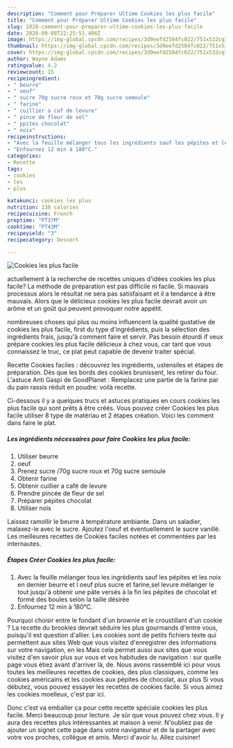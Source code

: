 ```yaml
---
description: "Comment pour Préparer Ultime Cookies les plus facile"
title: "Comment pour Préparer Ultime Cookies les plus facile"
slug: 1028-comment-pour-preparer-ultime-cookies-les-plus-facile
date: 2020-09-08T22:25:51.486Z
image: https://img-global.cpcdn.com/recipes/3d9eefd2584fc022/751x532cq70/cookies-les-plus-facile-photo-principale-de-la-recette.jpg
thumbnail: https://img-global.cpcdn.com/recipes/3d9eefd2584fc022/751x532cq70/cookies-les-plus-facile-photo-principale-de-la-recette.jpg
cover: https://img-global.cpcdn.com/recipes/3d9eefd2584fc022/751x532cq70/cookies-les-plus-facile-photo-principale-de-la-recette.jpg
author: Wayne Adams
ratingvalue: 4.2
reviewcount: 15
recipeingredient:
- " beurre"
- " oeuf"
- " sucre 70g sucre roux et 70g sucre semoule"
- " farine"
- " cuillier a caf de levure"
- " pince de fleur de sel"
- " ppites chocolat"
- " noix"
recipeinstructions:
- "Avec la feuille mélanger tous les ingrédients sauf les pépites et les noix en dernier beurre et l oeuf plus sucre et farine,sel levure mélanger le tout jusqu&#39;à obtenir une pâte versés à la fin les pépites de chocolat et formé des boules selon la taille désirée"
- "Enfournez 12 min à 180°C."
categories:
- Recette
tags:
- cookies
- les
- plus

katakunci: cookies les plus 
nutrition: 138 calories
recipecuisine: French
preptime: "PT37M"
cooktime: "PT43M"
recipeyield: "3"
recipecategory: Dessert

---
```



![Cookies les plus facile](https://img-global.cpcdn.com/recipes/3d9eefd2584fc022/751x532cq70/cookies-les-plus-facile-photo-principale-de-la-recette.jpg)

actuellement à la recherche de recettes uniques d'idées cookies les plus facile? La méthode de préparation est pas difficile ni facile. Si mauvais processus alors le résultat ne sera pas satisfaisant et il a tendance à être mauvais. Alors que le délicieux cookies les plus facile devrait avoir un arôme et un goût qui peuvent provoquer notre appétit.

nombreuses choses qui plus ou moins influencent la qualité gustative de cookies les plus facile, first du type d'ingrédients, puis la sélection des ingrédients frais, jusqu'à comment faire et servir. Pas besoin étourdi if veux prépare cookies les plus facile délicieux à chez vous, car tant que vous connaissez le truc, ce plat peut capable de devenir traiter spécial.

Recette Cookies faciles : découvrez les ingrédients, ustensiles et étapes de préparation. Dès que les bords des cookies brunissent, les retirer du four. L&#39;astuce Anti Gaspi de GoodPlanet : Remplacez une partie de la farine par du pain rassis réduit en poudre: voilà recette.


Ci-dessous il y a quelques trucs et astuces pratiques en cours cookies les plus facile qui sont prêts à être créés. Vous pouvez créer Cookies les plus facile utiliser 8 type de matériau et 2 étapes création. Voici les comment dans faire le plat.

<!--inarticleads1-->

##### Les ingrédients nécessaires pour faire Cookies les plus facile:

1. Utiliser  beurre
1.   oeuf
1. Prenez  sucre /70g sucre roux et 70g sucre semoule
1. Obtenir  farine
1. Obtenir  cuillier a café de levure
1. Prendre  pincée de fleur de sel
1. Préparer  pépites chocolat
1. Utiliser  noix


Laissez ramollir le beurre à température ambiante. Dans un saladier, malaxez-le avec le sucre. Ajoutez l&#39;oeuf et éventuellement le sucre vanillé. Les meilleures recettes de Cookies faciles notées et commentées par les internautes. 

<!--inarticleads2-->

##### Étapes Créer Cookies les plus facile:

1. Avec la feuille mélanger tous les ingrédients sauf les pépites et les noix en dernier beurre et l oeuf plus sucre et farine,sel levure mélanger le tout jusqu&#39;à obtenir une pâte versés à la fin les pépites de chocolat et formé des boules selon la taille désirée
1. Enfournez 12 min à 180°C.


Pourquoi choisir entre le fondant d&#39;un brownie et le croustillant d&#39;un cookie ? La recette du brookies devrait séduire les plus gourmands d&#39;entre vous, puisqu&#39;il est question d&#39;allier. Les cookies sont de petits fichiers texte qui permettent aux sites Web que vous visitez d&#39;enregistrer des informations sur votre navigation, en les Mais cela permet aussi aux sites que vous visitez d&#39;en savoir plus sur vous et vos habitudes de navigation : sur quelle page vous étiez avant d&#39;arriver là, de. Nous avons rassemblé ici pour vous toutes les meilleures recettes de cookies, des plus classiques, comme les cookies américains et les cookies aux pépites de chocolat, aux plus Si vous débutez, vous pouvez essayer les recettes de cookies facile. Si vous aimez les cookies moelleux, c&#39;est par ici. 


Donc c'est va emballer ça pour cette recette spéciale cookies les plus facile. Merci beaucoup pour lecture. Je sûr que vous pouvez chez vous. Il y aura des recettes plus  intéressantes at maison à venir. N'oubliez pas de ajouter un signet cette page dans votre navigateur et de la partager avec votre vos proches, collègue et amis. Merci d'avoir lu. Allez cuisiner!
